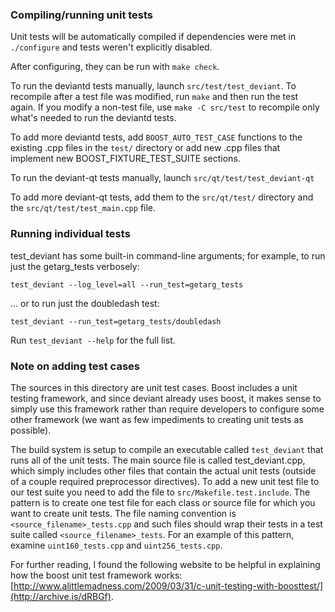 ### Compiling/running unit tests

Unit tests will be automatically compiled if dependencies were met in `./configure`
and tests weren't explicitly disabled.

After configuring, they can be run with `make check`.

To run the deviantd tests manually, launch `src/test/test_deviant`. To recompile
after a test file was modified, run `make` and then run the test again. If you
modify a non-test file, use `make -C src/test` to recompile only what's needed
to run the deviantd tests.

To add more deviantd tests, add `BOOST_AUTO_TEST_CASE` functions to the existing
.cpp files in the `test/` directory or add new .cpp files that
implement new BOOST_FIXTURE_TEST_SUITE sections.

To run the deviant-qt tests manually, launch `src/qt/test/test_deviant-qt`

To add more deviant-qt tests, add them to the `src/qt/test/` directory and
the `src/qt/test/test_main.cpp` file.

### Running individual tests

test_deviant has some built-in command-line arguments; for
example, to run just the getarg_tests verbosely:

    test_deviant --log_level=all --run_test=getarg_tests

... or to run just the doubledash test:

    test_deviant --run_test=getarg_tests/doubledash

Run `test_deviant --help` for the full list.

### Note on adding test cases

The sources in this directory are unit test cases.  Boost includes a
unit testing framework, and since deviant already uses boost, it makes
sense to simply use this framework rather than require developers to
configure some other framework (we want as few impediments to creating
unit tests as possible).

The build system is setup to compile an executable called `test_deviant`
that runs all of the unit tests.  The main source file is called
test_deviant.cpp, which simply includes other files that contain the
actual unit tests (outside of a couple required preprocessor
directives). To add a new unit test file to our test suite you need
to add the file to `src/Makefile.test.include`. The pattern is to
create one test file for each class or source file for which you want
to create unit tests.  The file naming convention is
`<source_filename>_tests.cpp` and such files should wrap their tests
in a test suite called `<source_filename>_tests`.  For an example of
this pattern, examine `uint160_tests.cpp` and `uint256_tests.cpp`.

For further reading, I found the following website to be helpful in
explaining how the boost unit test framework works:
[http://www.alittlemadness.com/2009/03/31/c-unit-testing-with-boosttest/](http://archive.is/dRBGf).
